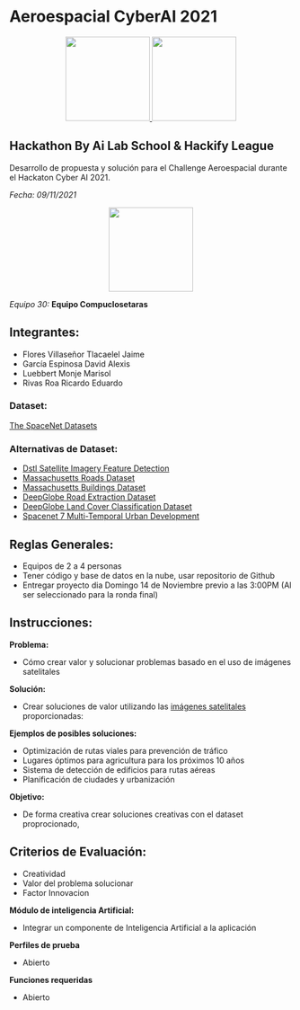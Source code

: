 

# Aeroespacial CyberAI 2021
<p align="center">
<a href="https://spacenet.ai/sn6-challenge/"><img src="https://spacenet.ai/wp-content/uploads/2020/02/SN6-main-image-300x300.png" width="150"/> </a>
<a href="https://spacenet.ai/sn6-challenge/"><img src="https://spacenet.ai/wp-content/uploads/2020/02/SN6-image-4-300x300.png" width="150"/> </a>  
</p>


## Hackathon By Ai Lab School & Hackify League 
Desarrollo de propuesta y solución para el Challenge Aeroespacial durante el Hackaton Cyber AI 2021.

_Fecha: 09/11/2021_

<p align="center">
<a href="https://docs.google.com/presentation/d/1YIfNOfVx3-XdMBY0MFbRV-mi9kRZTBTAKLdNjdyoS8Y/edit#slide=id.g7c8002d35b_0_1"><img src="https://media-exp1.licdn.com/dms/image/C560BAQGx1i8oFMeudg/company-logo_200_200/0/1589145540387?e=2159024400&v=beta&t=PyT8o50UTboLv2PMjTJSoVhMkwCBt5Yofv0IRlmJLHs" width="150"/> </a>
</p>

_Equipo 30:_
**Equipo Compuclosetaras** 

## Integrantes:
* Flores Villaseñor Tlacaelel Jaime
* García Espinosa David Alexis
* Luebbert Monje Marisol
* Rivas Roa Ricardo Eduardo



### Dataset:

[The SpaceNet Datasets](https://spacenet.ai/datasets/)

### Alternativas de Dataset:

* [Dstl Satellite Imagery Feature Detection](https://www.kaggle.com/c/dstl-satellite-imagery-feature-detection)
* [Massachusetts Roads Dataset](https://www.kaggle.com/balraj98/massachusetts-roads-dataset)
* [Massachusetts Buildings Dataset](https://www.kaggle.com/balraj98/massachusetts-buildings-dataset)
* [DeepGlobe Road Extraction Dataset](https://www.kaggle.com/balraj98/deepglobe-road-extraction-dataset)
* [DeepGlobe Land Cover Classification Dataset](https://www.kaggle.com/balraj98/deepglobe-land-cover-classification-dataset)
* [Spacenet 7 Multi-Temporal Urban Development](https://www.kaggle.com/amerii/spacenet-7-multitemporal-urban-development)

## Reglas  Generales:

* Equipos de 2 a 4 personas
* Tener código y base de datos en la nube, usar repositorio de Github
* Entregar proyecto dia Domingo 14 de Noviembre previo a las 3:00PM (Al ser seleccionado para la ronda final)

## Instrucciones:

**Problema:**

* Cómo crear valor y solucionar problemas basado en el uso de imágenes satelitales

**Solución:**
* Crear soluciones de valor utilizando las [imágenes satelitales](https://spacenet.ai/datasets/) proporcionadas:

**Ejemplos de posibles soluciones:**

* Optimización de rutas viales para prevención de tráfico
* Lugares óptimos para agricultura para los próximos 10 años
* Sistema de detección de edificios para rutas aéreas
* Planificación de ciudades y urbanización

**Objetivo:**
* De forma creativa crear soluciones creativas con el dataset proprocionado,


## **Criterios de Evaluación:**
* Creatividad
* Valor del problema  solucionar
* Factor Innovacion


**Módulo de inteligencia Artificial:**
* Integrar un componente de Inteligencia Artificial a la aplicación


**Perfiles de prueba**
* Abierto

**Funciones requeridas**
* Abierto

